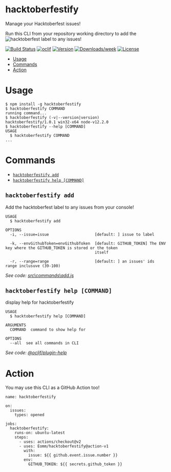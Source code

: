hacktoberfestify
================

Manage your Hacktoberfest issues!

Run this CLI from your repository working directory to add the ![hacktoberfest](https://img.shields.io/static/v1?label=&message=hacktoberfest&color=ff69b4) label to any issues!

[![Build Status](https://github.com/Eomm/hacktoberfestify/workflows/ci/badge.svg)](https://github.com/Eomm/hacktoberfestify/actions)
[![oclif](https://img.shields.io/badge/cli-oclif-brightgreen.svg)](https://oclif.io)
[![Version](https://img.shields.io/npm/v/hacktoberfestify.svg)](https://npmjs.org/package/hacktoberfestify)
[![Downloads/week](https://img.shields.io/npm/dw/hacktoberfestify.svg)](https://npmjs.org/package/hacktoberfestify)
[![License](https://img.shields.io/npm/l/hacktoberfestify.svg)](https://github.com/Eomm/hacktoberfestify/blob/master/package.json)

<!-- toc -->
* [Usage](#usage)
* [Commands](#commands)
* [Action](#action)
<!-- tocstop -->
# Usage
<!-- usage -->
```sh-session
$ npm install -g hacktoberfestify
$ hacktoberfestify COMMAND
running command...
$ hacktoberfestify (-v|--version|version)
hacktoberfestify/1.0.1 win32-x64 node-v12.2.0
$ hacktoberfestify --help [COMMAND]
USAGE
  $ hacktoberfestify COMMAND
...
```
<!-- usagestop -->
# Commands
<!-- commands -->
* [`hacktoberfestify add`](#hacktoberfestify-add)
* [`hacktoberfestify help [COMMAND]`](#hacktoberfestify-help-command)

## `hacktoberfestify add`

Add the hacktoberfest label to any issues from your console!

```
USAGE
  $ hacktoberfestify add

OPTIONS
  -i, --issue=issue                    [default: ] issue to label

  -k, --envGithubToken=envGithubToken  [default: GITHUB_TOKEN] The ENV key where the GITHUB_TOKEN is stored or the token
                                       itself

  -r, --range=range                    [default: ] an issues' ids range inclusuve (39-100)
```

_See code: [src\commands\add.js](https://github.com/Eomm/hacktoberfestify/blob/v1.0.1/src\commands\add.js)_

## `hacktoberfestify help [COMMAND]`

display help for hacktoberfestify

```
USAGE
  $ hacktoberfestify help [COMMAND]

ARGUMENTS
  COMMAND  command to show help for

OPTIONS
  --all  see all commands in CLI
```

_See code: [@oclif/plugin-help](https://github.com/oclif/plugin-help/blob/v3.2.0/src\commands\help.ts)_
<!-- commandsstop -->

# Action

You may use this CLI as a GitHub Action too!

```
name: hacktoberfestify

on:
  issues:
    types: opened

jobs:
  hacktoberfestify:
    runs-on: ubuntu-latest
    steps:
      - uses: actions/checkout@v2
      - uses: Eomm/hacktoberfestify@action-v1
        with:
          issue: ${{ github.event.issue.number }}
        env:
          GITHUB_TOKEN: ${{ secrets.github_token }}
```
